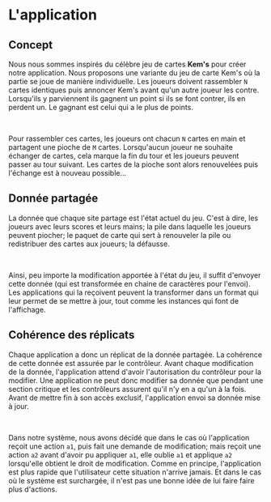 # L'application

## Concept

Nous nous sommes inspirés du célèbre jeu de cartes **Kem's** pour créer notre application. Nous proposons une variante du jeu de carte Kem's où la partie se joue de manière individuelle. Les joueurs doivent rassembler `N` cartes identiques puis annoncer Kem's avant qu'un autre joueur les contre. Lorsqu'ils y parviennent ils gagnent un point si ils se font contrer, ils en perdent un. Le gagnant est celui qui a le plus de points.

<br>

Pour rassembler ces cartes, les joueurs ont chacun `N` cartes en main et partagent une pioche de `M` cartes. Lorsqu'aucun joueur ne souhaite échanger de cartes, cela marque la fin du tour et les joueurs peuvent passer au tour suivant. Les cartes de la pioche sont alors renouvelées puis l'échange est à nouveau possible...

## Donnée partagée

La donnée que chaque site partage est l'état actuel du jeu. C'est à dire, les joueurs avec leurs scores et leurs mains; la pile dans laquelle les joueurs peuvent piocher; le paquet de carte qui sert à renouveler la pile ou redistribuer des cartes aux joueurs; la défausse.

<br>

Ainsi, peu importe la modification apportée à l'état du jeu, il suffit d'envoyer cette donnée (qui est transformée en chaine de caractères pour l'envoi). Les applications qui la reçoivent peuvent la transformer dans un format qui leur permet de se mettre à jour, tout comme les instances qui font de l'affichage.

## Cohérence des réplicats

Chaque application a donc un réplicat de la donnée partagée. La cohérence de cette donnée est assurée par le contrôleur. Avant chaque modification de la donnée, l'application attend d'avoir l'autorisation du contrôleur pour la modifier. Une application ne peut donc modifier sa donnée que pendant une section critique et les contrôleurs assurent qu'il n'y en a qu'un à la fois. Avant de mettre fin à son accès exclusif, l'application envoi sa donnée mise à jour.

<br>

Dans notre système, nous avons décidé que dans le cas où l'application reçoit une action `a1`, puis fait une demande de modification; mais reçoit une action `a2` avant d'avoir pu appliquer `a1`, elle oublie `a1` et applique `a2` lorsqu'elle obtient le droit de modification. Comme en principe, l'application est plus rapide que l'utilisateur cette situation n'arrive jamais. Et dans le cas où le système est surchargée, il n'est pas une bonne idée de lui faire faire plus d'actions.
